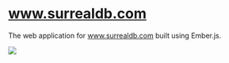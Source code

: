# www.surrealdb.com

The web application for www.surrealdb.com built using Ember.js.

[![](https://img.shields.io/badge/license-Commercial-00bfff.svg?style=flat-square)](https://github.com/surrealdb/www.surrealdb.com) 

